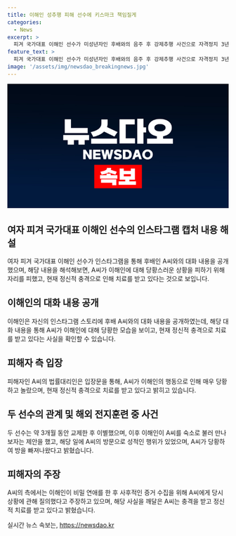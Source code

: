 ```yaml
---
title: 이해인 성추행 피해 선수에 키스마크 책임질게
categories:
  - News
excerpt: >
  피겨 국가대표 이해인 선수가 미성년자인 후배와의 음주 후 강제추행 사건으로 자격정지 3년 징계를 받았다. 이해인은 피해자와의 대화 내용을 공개하면서 사건에 대한 반박을 시도하고 있다. 하지만 피해자 측은 이해인의 행동으로 인해 정신적 충격을 받고 있다고 주장하고 있으며, 사건은 더욱 복잡한 양상을 띠고 있다. A선수 측은 이해인의 방에서의 성적 행위 및 정신적 충격을 강조하면서 사건의 심각성을 강조하고 있다.
feature_text: >
  피겨 국가대표 이해인 선수가 미성년자인 후배와의 음주 후 강제추행 사건으로 자격정지 3년 징계를 받았다. 이해인은 피해자와의 대화 내용을 공개하면서 사건에 대한 반박을 시도하고 있다. 하지만 피해자 측은 이해인의 행동으로 인해 정신적 충격을 받고 있다고 주장하고 있으며, 사건은 더욱 복잡한 양상을 띠고 있다. A선수 측은 이해인의 방에서의 성적 행위 및 정신적 충격을 강조하면서 사건의 심각성을 강조하고 있다.
image: '/assets/img/newsdao_breakingnews.jpg'
---
```


<p><img src="/assets/img/newsdao_breakingnews.jpg" alt="implanttips 속보" /></p>

<h2 data-ke-size="size26">여자 피겨 국가대표 이해인 선수의 인스타그램 캡처 내용 해설</h2>

<p data-ke-size="size16">여자 피겨 국가대표 이해인 선수가 인스타그램을 통해 후배인 A씨와의 대화 내용을 공개했으며, 해당 내용을 해석해보면, A씨가 이해인에 대해 당황스러운 상황을 피하기 위해 자리를 피했고, 현재 정신적 충격으로 인해 치료를 받고 있다는 것으로 보입니다.</p>

<h2 data-ke-size="size26">이해인의 대화 내용 공개</h2>

<p data-ke-size="size16">이해인은 자신의 인스타그램 스토리에 후배 A씨와의 대화 내용을 공개하였는데, 해당 대화 내용을 통해 A씨가 이해인에 대해 당황한 모습을 보이고, 현재 정신적 충격으로 치료를 받고 있다는 사실을 확인할 수 있습니다.</p>

<h2 data-ke-size="size26">피해자 측 입장</h2>

<p data-ke-size="size16">피해자인 A씨의 법률대리인은 입장문을 통해, A씨가 이해인의 행동으로 인해 매우 당황하고 놀랐으며, 현재 정신적 충격으로 치료를 받고 있다고 밝히고 있습니다.</p>

<h2 data-ke-size="size26">두 선수의 관계 및 해외 전지훈련 중 사건</h2>

<p data-ke-size="size16">두 선수는 약 3개월 동안 교제한 후 이별했으며, 이후 이해인이 A씨를 숙소로 불러 만나보자는 제안을 했고, 해당 일에 A씨의 방문으로 성적인 행위가 있었으며, A씨가 당황하여 방을 빠져나왔다고 밝혔습니다.</p>

<h2 data-ke-size="size26">피해자의 주장</h2>

<p data-ke-size="size16">A씨의 측에서는 이해인이 비밀 연애를 한 후 사후적인 증거 수집을 위해 A씨에게 당시 상황에 관해 질의했다고 주장하고 있으며, 해당 사실을 깨달은 A씨는 충격을 받고 정신적 치료를 받고 있다고 밝혔습니다.</p>
실시간 뉴스 속보는, <a href="https://newsdao.kr" rel="dofollow">https://newsdao.kr</a>


